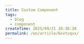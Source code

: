 ```yaml
---
title: Custom Component
tags:
  - blog
  - component
createTime: 2025/09/21 10:36:30
permalink: /en/article/6xvtvqvx/
---
```


<CustomComponent />
